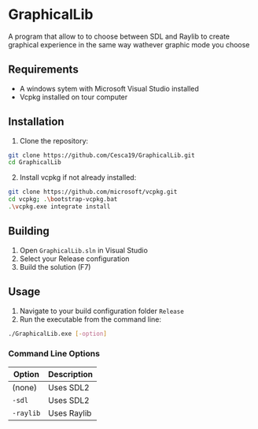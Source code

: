 # GraphicalLib
A program that allow to to choose between SDL and Raylib to create graphical experience in the same way wathever graphic mode you choose

## Requirements
* A windows sytem with Microsoft Visual Studio installed
* Vcpkg installed on tour computer

## Installation
1. Clone the repository:
```bash
git clone https://github.com/Cesca19/GraphicalLib.git
cd GraphicalLib
```

2. Install vcpkg if not already installed:
```bash
git clone https://github.com/microsoft/vcpkg.git
cd vcpkg; .\bootstrap-vcpkg.bat
.\vcpkg.exe integrate install
```

## Building
1. Open `GraphicalLib.sln` in Visual Studio
2. Select your Release configuration
3. Build the solution (F7)

## Usage
1. Navigate to your build configuration folder `Release`
2. Run the executable from the command line:

```bash
./GraphicalLib.exe [-option]
```

### Command Line Options

| Option    | Description          | 
|-----------|---------------------|
| (none)    | Uses SDL2           |
| `-sdl`    | Uses SDL2           |
| `-raylib` | Uses Raylib         |

